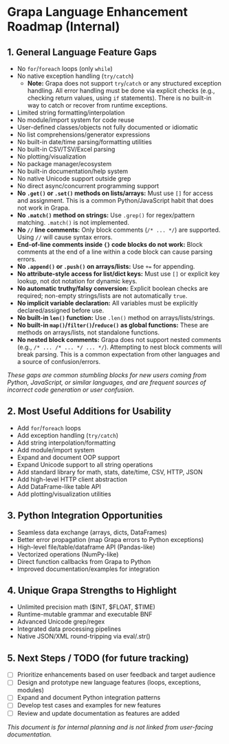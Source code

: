 # Grapa Language Enhancement Roadmap (Internal)

## 1. General Language Feature Gaps
- No `for`/`foreach` loops (only `while`)
- No native exception handling (`try/catch`)
    - **Note:** Grapa does not support `try`/`catch` or any structured exception handling. All error handling must be done via explicit checks (e.g., checking return values, using `if` statements). There is no built-in way to catch or recover from runtime exceptions.
- Limited string formatting/interpolation
- No module/import system for code reuse
- User-defined classes/objects not fully documented or idiomatic
- No list comprehensions/generator expressions
- No built-in date/time parsing/formatting utilities
- No built-in CSV/TSV/Excel parsing
- No plotting/visualization
- No package manager/ecosystem
- No built-in documentation/help system
- No native Unicode support outside grep
- No direct async/concurrent programming support
- **No `.get()` or `.set()` methods on lists/arrays:** Must use `[]` for access and assignment. This is a common Python/JavaScript habit that does not work in Grapa.
- **No `.match()` method on strings:** Use `.grep()` for regex/pattern matching. `.match()` is not implemented.
- **No `//` line comments:** Only block comments (`/* ... */`) are supported. Using `//` will cause syntax errors.
- **End-of-line comments inside `{}` code blocks do not work:** Block comments at the end of a line within a code block can cause parsing errors.
- **No `.append()` or `.push()` on arrays/lists:** Use `+=` for appending.
- **No attribute-style access for list/dict keys:** Must use `[]` or explicit key lookup, not dot notation for dynamic keys.
- **No automatic truthy/falsy conversion:** Explicit boolean checks are required; non-empty strings/lists are not automatically `true`.
- **No implicit variable declaration:** All variables must be explicitly declared/assigned before use.
- **No built-in `len()` function:** Use `.len()` method on arrays/lists/strings.
- **No built-in `map()`/`filter()`/`reduce()` as global functions:** These are methods on arrays/lists, not standalone functions.
- **No nested block comments:** Grapa does not support nested comments (e.g., `/* ... /* ... */ ... */`). Attempting to nest block comments will break parsing. This is a common expectation from other languages and a source of confusion/errors.

*These gaps are common stumbling blocks for new users coming from Python, JavaScript, or similar languages, and are frequent sources of incorrect code generation or user confusion.*

## 2. Most Useful Additions for Usability
- Add `for`/`foreach` loops
- Add exception handling (`try/catch`)
- Add string interpolation/formatting
- Add module/import system
- Expand and document OOP support
- Expand Unicode support to all string operations
- Add standard library for math, stats, date/time, CSV, HTTP, JSON
- Add high-level HTTP client abstraction
- Add DataFrame-like table API
- Add plotting/visualization utilities

## 3. Python Integration Opportunities
- Seamless data exchange (arrays, dicts, DataFrames)
- Better error propagation (map Grapa errors to Python exceptions)
- High-level file/table/dataframe API (Pandas-like)
- Vectorized operations (NumPy-like)
- Direct function callbacks from Grapa to Python
- Improved documentation/examples for integration

## 4. Unique Grapa Strengths to Highlight
- Unlimited precision math ($INT, $FLOAT, $TIME)
- Runtime-mutable grammar and executable BNF
- Advanced Unicode grep/regex
- Integrated data processing pipelines
- Native JSON/XML round-tripping via eval/.str()

## 5. Next Steps / TODO (for future tracking)
- [ ] Prioritize enhancements based on user feedback and target audience
- [ ] Design and prototype new language features (loops, exceptions, modules)
- [ ] Expand and document Python integration patterns
- [ ] Develop test cases and examples for new features
- [ ] Review and update documentation as features are added

*This document is for internal planning and is not linked from user-facing documentation.* 